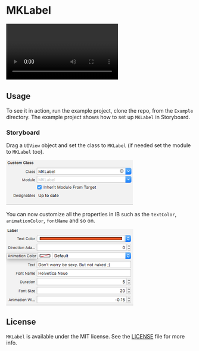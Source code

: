 # MKLabel

![Alt text for your video](https://github.com/sargismkhitaryan/MKLabel/blob/master/Screen/ScreenRecord.mov)

## Usage
To see it in action, run the example project, clone the repo, from the `Example` directory. The example project shows how to set up `MKLabel` in Storyboard.

### Storyboard
Drag a `UIView` object and set the class to `MKLabel` (if needed set the module to `MKLabel` too).

![](Screen/MKLabel_CustomClass.png)

You can now customize all the properties in IB such as the `textColor`, `animationColor`, `fontName` and so on. 

![](Screen/MKLabel_Properties.png)


## License

`MKLabel` is available under the MIT license. See the [LICENSE](LICENSE) file for more info.
